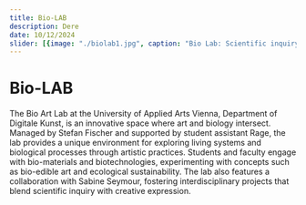 ```yaml
---
title: Bio-LAB
description: Dere
date: 10/12/2024
slider: [{image: "./biolab1.jpg", caption: "Bio Lab: Scientific inquiry ..."},{image: "./biolab2.jpg",caption: "... and creative expression."},]
---
```

# Bio-LAB 

The Bio Art Lab at the University of Applied Arts Vienna, Department of Digitale Kunst, is an innovative space where art and biology intersect. Managed by Stefan Fischer and supported by student assistant Rage, the lab provides a unique environment for exploring living systems and biological processes through artistic practices. Students and faculty engage with bio-materials and biotechnologies, experimenting with concepts such as bio-edible art and ecological sustainability. The lab also features a collaboration with Sabine Seymour, fostering interdisciplinary projects that blend scientific inquiry with creative expression.

